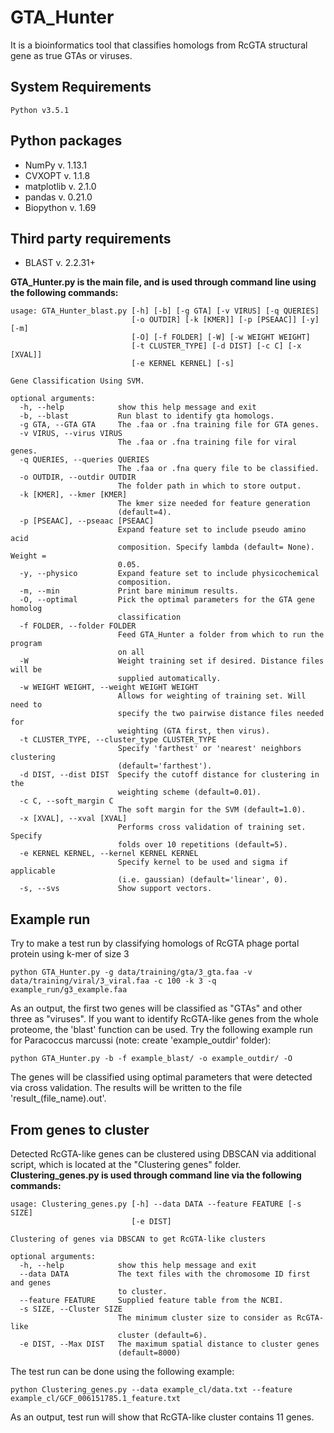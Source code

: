 # GTA_Hunter
  It is a bioinformatics tool that classifies homologs from RcGTA structural gene as true GTAs or viruses. 

## System Requirements
 `Python v3.5.1` 

## Python packages
- NumPy v. 1.13.1
- CVXOPT v. 1.1.8
- matplotlib v. 2.1.0
- pandas v. 0.21.0
- Biopython v. 1.69

## Third party requirements
- BLAST v. 2.2.31+

**GTA_Hunter.py is the main file, and is used through command line using the following commands:**
```
usage: GTA_Hunter_blast.py [-h] [-b] [-g GTA] [-v VIRUS] [-q QUERIES]
                           [-o OUTDIR] [-k [KMER]] [-p [PSEAAC]] [-y] [-m]
                           [-O] [-f FOLDER] [-W] [-w WEIGHT WEIGHT]
                           [-t CLUSTER_TYPE] [-d DIST] [-c C] [-x [XVAL]]
                           [-e KERNEL KERNEL] [-s]

Gene Classification Using SVM.

optional arguments:
  -h, --help            show this help message and exit
  -b, --blast           Run blast to identify gta homologs.
  -g GTA, --GTA GTA     The .faa or .fna training file for GTA genes.
  -v VIRUS, --virus VIRUS
                        The .faa or .fna training file for viral genes.
  -q QUERIES, --queries QUERIES
                        The .faa or .fna query file to be classified.
  -o OUTDIR, --outdir OUTDIR
                        The folder path in which to store output.
  -k [KMER], --kmer [KMER]
                        The kmer size needed for feature generation
                        (default=4).
  -p [PSEAAC], --pseaac [PSEAAC]
                        Expand feature set to include pseudo amino acid
                        composition. Specify lambda (default= None). Weight =
                        0.05.
  -y, --physico         Expand feature set to include physicochemical
                        composition.
  -m, --min             Print bare minimum results.
  -O, --optimal         Pick the optimal parameters for the GTA gene homolog
                        classification
  -f FOLDER, --folder FOLDER
                        Feed GTA_Hunter a folder from which to run the program
                        on all
  -W                    Weight training set if desired. Distance files will be
                        supplied automatically.
  -w WEIGHT WEIGHT, --weight WEIGHT WEIGHT
                        Allows for weighting of training set. Will need to
                        specify the two pairwise distance files needed for
                        weighting (GTA first, then virus).
  -t CLUSTER_TYPE, --cluster_type CLUSTER_TYPE
                        Specify 'farthest' or 'nearest' neighbors clustering
                        (default='farthest').
  -d DIST, --dist DIST  Specify the cutoff distance for clustering in the
                        weighting scheme (default=0.01).
  -c C, --soft_margin C
                        The soft margin for the SVM (default=1.0).
  -x [XVAL], --xval [XVAL]
                        Performs cross validation of training set. Specify
                        folds over 10 repetitions (default=5).
  -e KERNEL KERNEL, --kernel KERNEL KERNEL
                        Specify kernel to be used and sigma if applicable
                        (i.e. gaussian) (default='linear', 0).
  -s, --svs             Show support vectors.

```
## Example run
  Try to make a test run by classifying homologs of RcGTA phage portal protein using k-mer of size 3
```
python GTA_Hunter.py -g data/training/gta/3_gta.faa -v data/training/viral/3_viral.faa -c 100 -k 3 -q example_run/g3_example.faa
```
  As an output, the first two genes will be classified as "GTAs" and other three as "viruses".
  If you want to identify RcGTA-like genes from the whole proteome, the 'blast' function can be used. Try the following example run for Paracoccus marcussi (note: create 'example_outdir' folder):
```
python GTA_Hunter.py -b -f example_blast/ -o example_outdir/ -O
```
  The genes will be classified using optimal parameters that were detected via cross validation. The results will be written to the file 'result_(file_name).out'.

## From genes to cluster
  Detected RcGTA-like genes can be clustered using DBSCAN via additional script, which is located at the "Clustering genes" folder.
**Clustering_genes.py is used through command line via the following commands:**  
```  
usage: Clustering_genes.py [-h] --data DATA --feature FEATURE [-s SIZE]
                           [-e DIST]

Clustering of genes via DBSCAN to get RcGTA-like clusters

optional arguments:
  -h, --help            show this help message and exit
  --data DATA           The text files with the chromosome ID first and genes
                        to cluster.
  --feature FEATURE     Supplied feature table from the NCBI.
  -s SIZE, --Cluster SIZE
                        The minimum cluster size to consider as RcGTA-like
                        cluster (default=6).
  -e DIST, --Max DIST   The maximum spatial distance to cluster genes
                        (default=8000)
```
  The test run can be done using the following example:
```
python Clustering_genes.py --data example_cl/data.txt --feature example_cl/GCF_006151785.1_feature.txt
```
  As an output, test run will show that RcGTA-like cluster contains 11 genes.
